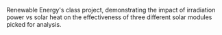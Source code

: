 Renewable Energy's class project, demonstrating the impact of irradiation power vs solar heat on the effectiveness of three different solar modules picked for analysis.
